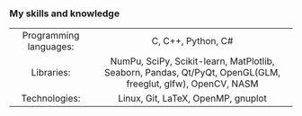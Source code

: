 ### My skills and knowledge
| | |
|:---:|:---:|
| Programming languages: | C, C++, Python, C# |
| Libraries: | NumPu, SciPy, Scikit-learn, MatPlotlib, Seaborn, Pandas, Qt/PyQt, OpenGL(GLM, freeglut, glfw), OpenCV, NASM |
| Technologies: | Linux, Git, LaTeX, OpenMP, gnuplot |
<!--
# Ray tracing project
___
| |
|:-------------------:|
|![](./images/ray_tracing_1)|
___
![](./images/after_antialiasing_10)
___
![](./images/out_image4x4chr.png)
___
![](./images/2_out_image4x4chr.png)
___
**AstonMartinN/AstonMartinN** is a ✨ _special_ ✨ repository because its `README.md` (this file) appears on your GitHub profile.
Here are some ideas to get you started:

- 🔭 I’m currently working on ...
- 🌱 I’m currently learning ...
- 👯 I’m looking to collaborate on ...
- 🤔 I’m looking for help with ...
- 💬 Ask me about ...
- 📫 How to reach me: ...
- 😄 Pronouns: ...
- ⚡ Fun fact: ...
-->
